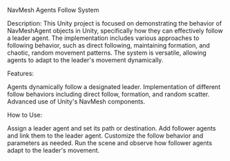 NavMesh Agents Follow System

Description:
This Unity project is focused on demonstrating the behavior of NavMeshAgent objects in Unity, specifically how they can effectively follow a leader agent. The implementation includes various approaches to following behavior, such as direct following, maintaining formation, and chaotic, random movement patterns. The system is versatile, allowing agents to adapt to the leader's movement dynamically.

Features:

Agents dynamically follow a designated leader.
Implementation of different follow behaviors including direct follow, formation, and random scatter.
Advanced use of Unity's NavMesh components.

How to Use:

Assign a leader agent and set its path or destination.
Add follower agents and link them to the leader agent.
Customize the follow behavior and parameters as needed.
Run the scene and observe how follower agents adapt to the leader's movement.
